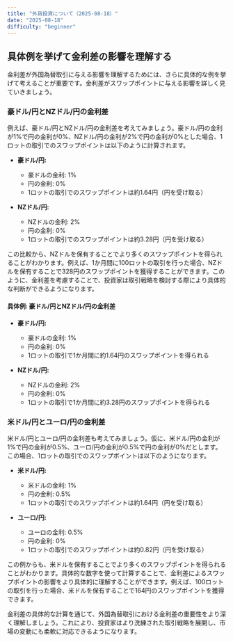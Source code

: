 ```yaml
---
title: "外貨投資について（2025-08-18）"
date: "2025-08-18"
difficulty: "beginner"
---
```


## 具体例を挙げて金利差の影響を理解する

金利差が外国為替取引に与える影響を理解するためには、さらに具体的な例を挙げて考えることが重要です。金利差がスワップポイントに与える影響を詳しく見ていきましょう。

### 豪ドル/円とNZドル/円の金利差

例えば、豪ドル/円とNZドル/円の金利差を考えてみましょう。豪ドル/円の金利が1%で円の金利が0%、NZドル/円の金利が2%で円の金利が0%とした場合、1ロットの取引でのスワップポイントは以下のように計算されます。

- **豪ドル/円:**
  - 豪ドルの金利: 1%
  - 円の金利: 0%
  - 1ロットの取引でのスワップポイントは約1.64円（円を受け取る）

- **NZドル/円:**
  - NZドルの金利: 2%
  - 円の金利: 0%
  - 1ロットの取引でのスワップポイントは約3.28円（円を受け取る）

この比較から、NZドルを保有することでより多くのスワップポイントを得られることがわかります。例えば、1か月間に100ロットの取引を行った場合、NZドルを保有することで328円のスワップポイントを獲得することができます。このように、金利差を考慮することで、投資家は取引戦略を検討する際により具体的な判断ができるようになります。

#### 具体例: 豪ドル/円とNZドル/円の金利差

- **豪ドル/円:**
  - 豪ドルの金利: 1%
  - 円の金利: 0%
  - 1ロットの取引で1か月間に約1.64円のスワップポイントを得られる

- **NZドル/円:**
  - NZドルの金利: 2%
  - 円の金利: 0%
  - 1ロットの取引で1か月間に約3.28円のスワップポイントを得られる

### 米ドル/円とユーロ/円の金利差

米ドル/円とユーロ/円の金利差も考えてみましょう。仮に、米ドル/円の金利が1%で円の金利が0.5%、ユーロ/円の金利が0.5%で円の金利が0%だとします。この場合、1ロットの取引でのスワップポイントは以下のようになります。

- **米ドル/円:**
  - 米ドルの金利: 1%
  - 円の金利: 0.5%
  - 1ロットの取引でのスワップポイントは約1.64円（円を受け取る）

- **ユーロ/円:**
  - ユーロの金利: 0.5%
  - 円の金利: 0%
  - 1ロットの取引でのスワップポイントは約0.82円（円を受け取る）

この例からも、米ドルを保有することでより多くのスワップポイントを得られることがわかります。具体的な数字を使って計算することで、金利差によるスワップポイントの影響をより具体的に理解することができます。例えば、100ロットの取引を行った場合、米ドルを保有することで164円のスワップポイントを獲得できます。

金利差の具体的な計算を通じて、外国為替取引における金利差の重要性をより深く理解しましょう。これにより、投資家はより洗練された取引戦略を展開し、市場の変動にも柔軟に対応できるようになります。
